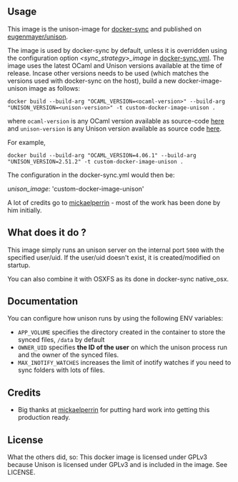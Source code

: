 ## Usage

This image is the unison-image for [docker-sync](https://github.com/EugenMayer/docker-sync) and published on [eugenmayer/unison](https://hub.docker.com/r/eugenmayer/unison/).

The image is used by docker-sync by default, unless it is overridden using the configuration option _<sync\_strategy>\_image_ in [docker-sync.yml](https://docker-sync.readthedocs.io/en/latest/getting-started/configuration.html#references). The image uses the latest OCaml and Unison versions available at the time of release. Incase other versions needs to be used (which matches the versions used with docker-sync on the host), build a new docker-image-unison image as follows:

`docker build --build-arg "OCAML_VERSION=<ocaml-version>" --build-arg "UNISON_VERSION=<unison-version>" -t custom-docker-image-unison .`

where `ocaml-version` is any OCaml version available as source-code [here](http://caml.inria.fr/pub/distrib/) and `unison-version` is any Unison version available as source code [here](https://github.com/bcpierce00/unison/releases/).

For example,

`docker build --build-arg "OCAML_VERSION=4.06.1" --build-arg "UNISON_VERSION=2.51.2" -t custom-docker-image-unison .`

The configuration in the docker-sync.yml would then be:

_unison\_image_: 'custom-docker-image-unison'

A lot of credits go to [mickaelperrin](https://github.com/mickaelperrin) - most of the work has been done by him initially.

## What does it do ?

This image simply runs an unison server on the internal port `5000` with the specified user/uid. If the user/uid doesn't
exist, it is created/modified on startup.

You can also combine it with OSXFS as its done in docker-sync native_osx.

## Documentation

You can configure how unison runs by using the following ENV variables:
 
 - `APP_VOLUME` specifies the directory created in the container to store the synced files, `/data` by default
 - `OWNER_UID` specifies **the ID of the user** on which the unison process run and the owner of the synced files.
 - `MAX_INOTIFY_WATCHES` increases the limit of inotify watches if you need to sync folders with lots of files. 

## Credits
- Big thanks at [mickaelperrin](https://github.com/mickaelperrin) for putting hard work into getting this production ready.

## License
What the others did, so:
This docker image is licensed under GPLv3 because Unison is licensed under GPLv3 and is included in the image. See LICENSE.
